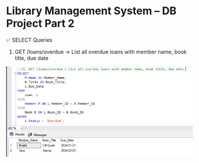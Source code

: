 ﻿# Library Management System – DB Project Part 2

✅ SELECT Queries

1. GET /loans/overdue → List all overdue loans with member name, book title, due date


![](SelectQueriesImage/Q1.png) 


